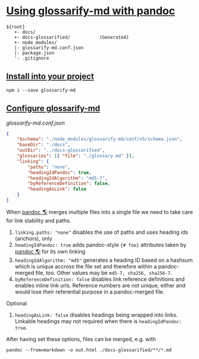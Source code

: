 # [Using glossarify-md with pandoc](#using-glossarify-md-with-pandoc)

<!-- aliases: Use with Pandoc, use with pandoc -->

    ${root}
       +- docs/
       +- docs-glossarified/           (Generated)
       +- node_modules/
       |- glossarify-md.conf.json
       |- package.json
       '- .gitignore

## [Install into your project](#install-into-your-project)

    npm i --save glossarify-md

## [Configure glossarify-md](#configure-glossarify-md)

*glossarify-md.conf.json*

```json
{
    "$schema": "./node_modules/glossarify-md/conf/v5/schema.json",
    "baseDir": "./docs",
    "outDir": "../docs-glossarified",
    "glossaries": [{ "file": "./glossary.md" }],
    "linking": {
        "paths": "none",
        "headingIdPandoc": true,
        "headingIdAlgorithm": "md5-7",
        "byReferenceDefinition": false,
        "headingAsLink": false
    }
}
```

When [pandoc 🌎][1] merges multiple files into a single file we need to take care for
link stability and paths.

1.  `linking.paths: "none"` disables the use of paths and uses heading ids
    (anchors), only
2.  `headingIdPandoc: true` adds pandoc-style `{# foo}` attributes taken by
    [pandoc 🌎][1] for its own linking
3.  `headingIdAlgorithm: "md5"` generates a heading ID based on a hashsum which is
    unique accross the file set and therefore within a pandoc-merged file, too. Other
    values may be `md5-7, sha256, sha256-7`.
4.  `byReferenceDefinition: false` disables link reference definitions and enables
    inline link urls. Reference numbers are not unique, either and would lose
    their referential purpose in a pandoc-merged file.

Optional

1.  `headingAsLink: false` disables headings being wrapped into links. Linkable
    headings may not required when there is `headingIdPandoc: true`.

After having set these options, files can be merged, e.g. with

    pandoc --from=markdown -o out.html ./docs-glossarified/**/*.md

[1]: https://pandoc.org "See pandoc."
